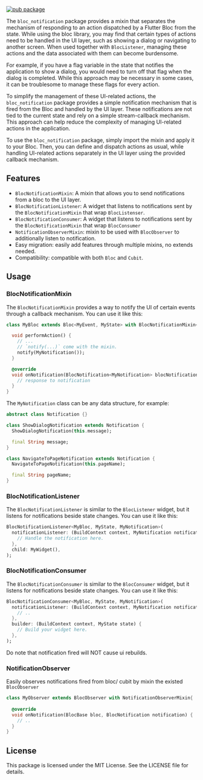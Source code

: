 [![pub package](https://img.shields.io/pub/v/bloc_notification?color=green&include_prereleases&style=plastic)](https://pub.dev/packages/bloc_notification)

The `bloc_notification` package provides a mixin that separates the mechanism of responding to an
action dispatched by a Flutter Bloc from the state. While using the bloc library, you may find that
certain types of actions need to be handled in the UI layer, such as showing a dialog or navigating
to another screen. When used together with `BlocListener`, managing these actions and the data
associated with them can become burdensome.

For example, if you have a flag variable in the state that notifies the application to show a
dialog, you would need to turn off that flag when the dialog is completed. While this approach may
be necessary in some cases, it can be troublesome to manage these flags for every action.

To simplify the management of these UI-related actions, the `bloc_notification` package provides a
simple notification mechanism that is fired from the Bloc and handled by the UI layer. These
notifications are not tied to the current state and rely on a simple stream-callback mechanism. This
approach can help reduce the complexity of managing UI-related actions in the application.

To use the `bloc_notification` package, simply import the mixin and apply it to your Bloc. Then, you
can define and dispatch actions as usual, while handling UI-related actions separately in the UI
layer using the provided callback mechanism.

## Features

- `BlocNotificationMixin`: A mixin that allows you to send notifications from a bloc to the UI layer.
- `BlocNotificationListener`: A widget that listens to notifications sent by the `BlocNotificationMixin`
that wrap `BlocListenser`.
- `BlocNotificationConsumer`: A widget that listens to notifications sent by the `BlocNotificationMixin` 
that wrap `BlocConsumer`
- `NotificationObserverMixin`: mixin to be used with `BlocObserver` to additionally listen to notification.
- Easy migration: easily add features through multiple mixins, no extends needed.
- Compatibility: compatible with both `Bloc` and `Cubit`.


## Usage

### BlocNotificationMixin

The `BlocNotificationMixin` provides a way to notify the UI of certain events through a callback
mechanism. You can use it like this:

```dart
class MyBloc extends Bloc<MyEvent, MyState> with BlocNotificationMixin<MyState, MyNotification> {

  void performAction() {
    // ...
    // `notify(...)` come with the mixin.
    notify(MyNotification());
  }

  @override
  void onNotification(BlocNotification<MyNotification> blocNotification) {
    // response to notification
  }
}
```

The `MyNotification` class can be any data structure, for example:

```dart
abstract class Notification {}

class ShowDialogNotification extends Notification {
  ShowDialogNotification(this.message);

  final String message;
}

class NavigateToPageNotification extends Notification {
  NavigateToPageNotification(this.pageName);

  final String pageName;
}
```

### BlocNotificationListener

The `BlocNotificationListener` is similar to the `BlocListener` widget, but it listens for
notifications beside state changes. You can use it like this:

```dart
BlocNotificationListener<MyBloc, MyState, MyNotification>(
  notificationListener: (BuildContext context, MyNotification notification) {
    // Handle the notification here.
  },
  child: MyWidget(),
);
```

### BlocNotificationConsumer

The `BlocNotificationConsumer` is similar to the `BlocConsumer` widget, but it listens for
notifications beside state changes. You can use it like this:

```dart
BlocNotificationConsumer<MyBloc, MyState, MyNotification>(
  notificationListener: (BuildContext context, MyNotification notification) {
    // ..
  },
  builder: (BuildContext context, MyState state) {
    // Build your widget here.
  },
);
```
Do note that notification fired will NOT cause ui rebuilds.

### NotificationObserver

Easily observes notifications fired from bloc/ cubit by mixin the existed `BlocObserver` 

```dart
class MyObserver extends BlocObserver with NotificationObserverMixin{
  
  @override
  void onNotification(BlocBase bloc, BlocNotification notification) {
    // ..
  }
}
```

## License

This package is licensed under the MIT License. See the LICENSE file for details.



